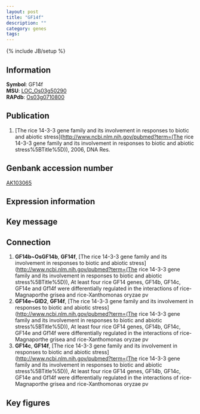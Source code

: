 ```yaml
---
layout: post
title: "GF14f"
description: ""
category: genes
tags: 
---
```

{% include JB/setup %}

## Information
__Symbol__: GF14f  
__MSU__: [LOC_Os03g50290](http://rice.plantbiology.msu.edu/cgi-bin/ORF_infopage.cgi?orf=LOC_Os03g50290)  
__RAPdb__: [Os03g0710800](http://rapdb.dna.affrc.go.jp/viewer/gbrowse_details/irgsp1?name=Os03g0710800)  

## Publication
1. [The rice 14-3-3 gene family and its involvement in responses to biotic and abiotic stress](http://www.ncbi.nlm.nih.gov/pubmed?term=(The rice 14-3-3 gene family and its involvement in responses to biotic and abiotic stress%5BTitle%5D)), 2006, DNA Res.

## Genbank accession number
[AK103065](http://www.ncbi.nlm.nih.gov/nuccore/AK103065)

## Expression information

## Key message

## Connection
1. __GF14b~OsGF14b__, __GF14f__, [The rice 14-3-3 gene family and its involvement in responses to biotic and abiotic stress](http://www.ncbi.nlm.nih.gov/pubmed?term=(The rice 14-3-3 gene family and its involvement in responses to biotic and abiotic stress%5BTitle%5D)),  At least four rice GF14 genes, GF14b, GF14c, GF14e and Gf14f were differentially regulated in the interactions of rice-Magnaporthe grisea and rice-Xanthomonas oryzae pv
2. __GF14e~GID2__, __GF14f__, [The rice 14-3-3 gene family and its involvement in responses to biotic and abiotic stress](http://www.ncbi.nlm.nih.gov/pubmed?term=(The rice 14-3-3 gene family and its involvement in responses to biotic and abiotic stress%5BTitle%5D)),  At least four rice GF14 genes, GF14b, GF14c, GF14e and Gf14f were differentially regulated in the interactions of rice-Magnaporthe grisea and rice-Xanthomonas oryzae pv
3. __GF14c__, __GF14f__, [The rice 14-3-3 gene family and its involvement in responses to biotic and abiotic stress](http://www.ncbi.nlm.nih.gov/pubmed?term=(The rice 14-3-3 gene family and its involvement in responses to biotic and abiotic stress%5BTitle%5D)),  At least four rice GF14 genes, GF14b, GF14c, GF14e and Gf14f were differentially regulated in the interactions of rice-Magnaporthe grisea and rice-Xanthomonas oryzae pv

## Key figures



